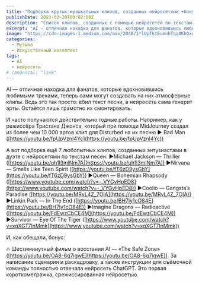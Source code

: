 ```yaml
---
title: "Подборка крутых музыкальных клипов, созданных нейросетями +бонус в конце 🎵"
publishDate: 2023-02-20T00:02:00Z
description: "Список клипов, созданных с помощью нейросетей по текстам песен."
excerpt: "AI — отличная находка для фанатов, которые вдохновившись любимыми треками, теперь сами могут создавать на них атмосферные клипы."
image: "https://cdn-images-1.medium.com/max/2048/1*lUpTktEumnhTqq4KhQxonA.jpeg"
categories:
  - Музыка
  - Искусственный интеллект
tags:
  - AI
  - нейросети
# canonical: "link"
---
```


AI — отличная находка для фанатов, которые вдохновившись любимыми треками, теперь сами могут создавать на них атмосферные клипы. Ведь это так просто: вбил текст песни, а нейросеть сама генерит арты. Остаётся лишь грамотно их смонтировать.

И часто получаются действительно годные работы. Например, как у режиссёра Тристана Джонса, который при помощи MidJourney создал из более чем 10 000 артов клип для Disturbed на их песню ▶️ Bad Man ([https://youtu.be/fpUpVznI4Yc](https://youtu.be/fpUpVznI4Yc))

А вот подборка ещё 7 любопытных клипов, созданных энтузиастами в дуэте с нейросетями по текстам песен: 
▶️Michael Jackson — Thriller ([https://youtu.be/uh1l3mlNm7A](https://youtu.be/uh1l3mlNm7A))
▶️Nirvana — Smells Like Teen Spirit ([https://youtu.be/fT6zD9ysGbY](https://youtu.be/fT6zD9ysGbY))
▶️Queen — Bohemian Rhapsody ([https://www.youtube.com/watch?v=-_VYGvHpED8](https://www.youtube.com/watch?v=-_VYGvHpED8))
▶️Coolio — Gangsta’s Paradise ([https://youtu.be/MRvL4Z_7OlA](https://youtu.be/MRvL4Z_7OlA))
▶️Linkin Park — In The End ([https://youtu.be/BH7ly1cO84E](https://youtu.be/BH7ly1cO84E))
▶️Imagine Dragons — Radioactive ([https://youtu.be/FdEwzCbCE4M](https://youtu.be/FdEwzCbCE4M))
▶️Survivor — Eye Of The Tiger ([https://www.youtube.com/watch?v=xgXGT7InMmk](https://www.youtube.com/watch?v=xgXGT7InMmk))

И, как обещали, бонус:

🔥 Шестиминутный фильм о восстании AI — «The Safe Zone» ([https://youtu.be/OA8-6q7igwE](https://youtu.be/OA8-6q7igwE)). За написание сценария и раскадровку, а также инструкции для съёмочной команды полностью отвечала нейросеть ChatGPT. Это первая короткометражка, срежиссированная нейросетью.
